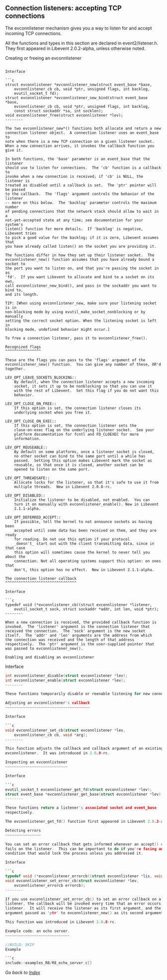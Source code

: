 Connection listeners: accepting TCP connections
-----------------------------------------------

The evconnlistener mechanism gives you a way to listen for and accept
incoming TCP connections.

All the functions and types in this section are declared in
event2/listener.h.  They first appeared in Libevent 2.0.2-alpha, unless
otherwise noted.

Creating or freeing an evconnlistener
~~~~~~~~~~~~~~~~~~~~~~~~~~~~~~~~~~~~~

Interface

```c
struct evconnlistener *evconnlistener_new(struct event_base *base,
    evconnlistener_cb cb, void *ptr, unsigned flags, int backlog,
    evutil_socket_t fd);
struct evconnlistener *evconnlistener_new_bind(struct event_base *base,
    evconnlistener_cb cb, void *ptr, unsigned flags, int backlog,
    const struct sockaddr *sa, int socklen);
void evconnlistener_free(struct evconnlistener *lev);
--------

The two evconnlistener_new*() functions both allocate and return a new
connection listener object.  A connection listener uses an event_base to
note when there is a new TCP connection on a given listener socket.
When a new connection arrives, it invokes the callback function you give it.

In both functions, the 'base' parameter is an event_base that the listener
should use to listen for connections.  The 'cb' function is a callback to
invoke when a new connection is received; if 'cb' is NULL, the listener is
treated as disabled until a callback is set.  The 'ptr' pointer will be passed
to the callback.  The 'flags' argument controls the behavior of the listener
-- more on this below.  The 'backlog' parameter controls the maximum number
of pending connections that the network stack should allow to wait in a
not-yet-accepted state at any time; see documentation for your system's
listen() function for more details.  If 'backlog' is negative, Libevent tries
to pick a good value for the backlog; if it is zero, Libevent assumes that
you have already called listen() on the socket you are providing it.

The functions differ in how they set up their listener socket.  The
evconnlistener_new() function assumes that you have already bound a socket to
the port you want to listen on, and that you're passing the socket in as
'fd'.  If you want Libevent to allocate and bind to a socket on its own,
call evconnlistener_new_bind(), and pass in the sockaddr you want to bind to,
and its length.

TIP: [When using evconnlistener_new, make sure your listening socket is in
non-blocking mode by using evutil_make_socket_nonblocking or by manually
setting the correct socket option. When the listening socket is left in
blocking mode, undefined behavior might occur.]

To free a connection listener, pass it to evconnlistener_free().

Recognized flags
^^^^^^^^^^^^^^^^

These are the flags you can pass to the 'flags' argument of the
evconnlistener_new() function.  You can give any number of these, OR'd
together.

LEV_OPT_LEAVE_SOCKETS_BLOCKING::
    By default, when the connection listener accepts a new incoming
    socket, it sets it up to be nonblocking so that you can use it
    with the rest of Libevent.  Set this flag if you do not want this
    behavior.

LEV_OPT_CLOSE_ON_FREE::
    If this option is set, the connection listener closes its
    underlying socket when you free it.

LEV_OPT_CLOSE_ON_EXEC::
    If this option is set, the connection listener sets the
    close-on-exec flag on the underlying listener socket.  See your
    platform documentation for fcntl and FD_CLOEXEC for more
    information.

LEV_OPT_REUSEABLE::
    By default on some platforms, once a listener socket is closed,
    no other socket can bind to the same port until a while has
    passed.  Setting this option makes Libevent mark the socket as
    reusable, so that once it is closed, another socket can be
    opened to listen on the same port.

LEV_OPT_THREADSAFE::
    Allocate locks for the listener, so that it's safe to use it from
    multiple threads.  New in Libevent 2.0.8-rc.

LEV_OPT_DISABLED::
    Initialize the listener to be disabled, not enabled.  You can
    turn it on manually with evconnlistener_enable(). New in Libevent
    2.1.1-alpha.

LEV_OPT_DEFERRED_ACCEPT::
    If possible, tell the kernel to not announce sockets as having been
    accepted until some data has been received on them, and they are ready
    for reading. Do not use this option if your protocol
    _doesn't_ start out with the client transmitting data, since in that case
    this option will sometimes cause the kernel to never tell you about the
    connection. Not all operating systems support this option: on ones that
    don't, this option has no effect.  New in Libevent 2.1.1-alpha.

The connection listener callback
^^^^^^^^^^^^^^^^^^^^^^^^^^^^^^^^

Interface

```c
typedef void (*evconnlistener_cb)(struct evconnlistener *listener,
    evutil_socket_t sock, struct sockaddr *addr, int len, void *ptr);
--------

When a new connection is received, the provided callback function is
invoked.  The 'listener' argument is the connection listener that
received the connection.  The 'sock' argument is the new socket
itself.  The 'addr' and 'len' arguments are the address from which
the connection was received and the length of that address
respectively.  The 'ptr' argument is the user-supplied pointer that
was passed to evconnlistener_new().

Enabling and disabling an evconnlistener
~~~~~~~~~~~~~~~~~~~~~~~~~~~~~~~~~~~~~~~~

Interface

```c
int evconnlistener_disable(struct evconnlistener *lev);
int evconnlistener_enable(struct evconnlistener *lev);
--------

These functions temporarily disable or reenable listening for new connections.

Adjusting an evconnlistener's callback
~~~~~~~~~~~~~~~~~~~~~~~~~~~~~~~~~~~~~~

Interface

```c
void evconnlistener_set_cb(struct evconnlistener *lev,
    evconnlistener_cb cb, void *arg);
--------

This function adjusts the callback and callback argument of an existing
evconnlistener.  It was introduced in 2.0.9-rc.

Inspecting an evconnlistener
~~~~~~~~~~~~~~~~~~~~~~~~~~~~

Interface

```c
evutil_socket_t evconnlistener_get_fd(struct evconnlistener *lev);
struct event_base *evconnlistener_get_base(struct evconnlistener *lev);
--------

These functions return a listener's associated socket and event_base
respectively.

The evconnlistener_get_fd() function first appeared in Libevent 2.0.3-alpha.

Detecting errors
~~~~~~~~~~~~~~~~

You can set an error callback that gets informed whenever an accept() call
fails on the listener.  This can be important to do if you're facing an error
condition that would lock the process unless you addressed it.

Interface

```c
typedef void (*evconnlistener_errorcb)(struct evconnlistener *lis, void *ptr);
void evconnlistener_set_error_cb(struct evconnlistener *lev,
    evconnlistener_errorcb errorcb);
--------

If you use evconnlistener_set_error_cb() to set an error callback on a
listener, the callback will be invoked every time that an error occurs on the
listener.  It will receive the listener as its first argument, and the
argument passed as 'ptr' to evconnlistener_new() as its second argument.

This function was introduced in Libevent 2.0.8-rc.

Example code: an echo server.
~~~~~~~~~~~~~~~~~~~~~~~~~~~~~

//BUILD: SKIP
Example

```c
include::examples_R8/R8_echo_server.c[]
```

_Go back to [Index](README.md)_
